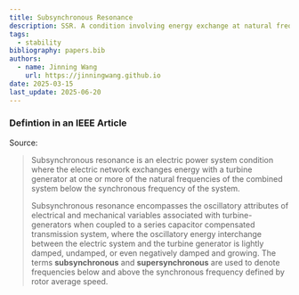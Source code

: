 ```yaml
---
title: Subsynchronous Resonance
description: SSR. A condition involving energy exchange at natural frequencies below the synchronous frequency.
tags:
  - stability
bibliography: papers.bib
authors:
  - name: Jinning Wang
    url: https://jinningwang.github.io
date: 2025-03-15
last_update: 2025-06-20
---
```


### Defintion in an IEEE Article

Source: <d-cite key="ieee1980subsynchronous"></d-cite>

> Subsynchronous resonance is an electric power system condition where the electric network exchanges energy with a turbine generator at one or more of the natural frequencies of the combined system below the synchronous frequency of the system.
>
> Subsynchronous resonance encompasses the oscillatory attributes of electrical and mechanical variables associated with turbine-generators when coupled to a series capacitor compensated transmission system, where the oscillatory energy interchange between the electric system and the turbine generator is lightly damped, undamped, or even negatively damped and growing.
> The terms **subsynchronous** and **supersynchronous** are used to denote frequencies below and above the synchronous frequency defined by rotor average speed.

